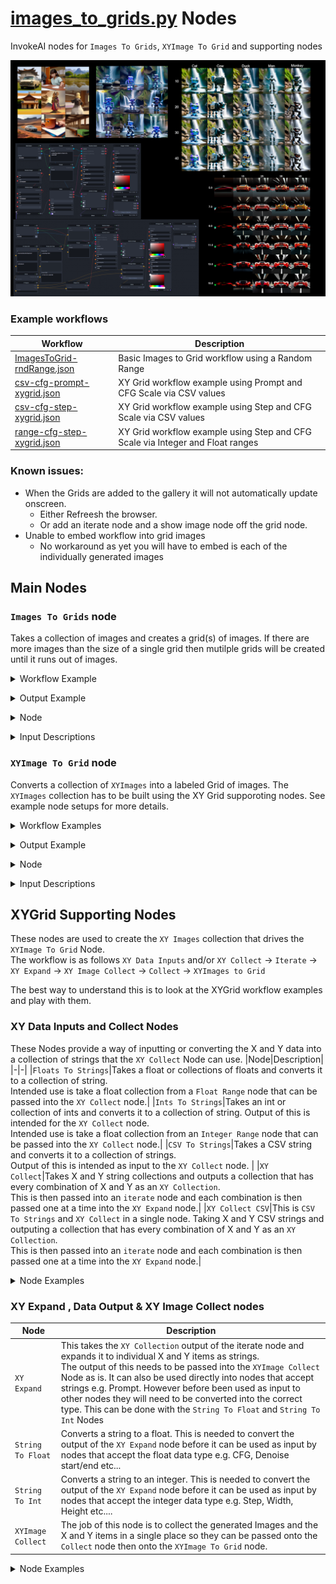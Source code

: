 # [images_to_grids.py](ImagesToGrid-rndRange.json) Nodes
InvokeAI nodes for `Images To Grids`, `XYImage To Grid` and supporting nodes

![Alt text](images/collage.png)

### Example workflows
|Workflow|Description|
|-|-|
|[ImagesToGrid-rndRange.json](ImagesToGrid-rndRange.json)| Basic Images to Grid workflow using a Random Range|
|[csv-cfg-prompt-xygrid.json](csv-cfg-prompt-xygrid.json)| XY Grid workflow example using Prompt and CFG Scale via CSV values|
|[csv-cfg-step-xygrid.json](csv-cfg-step-xygrid.json)| XY Grid workflow example using Step and CFG Scale via CSV values|
|[range-cfg-step-xygrid.json](range-cfg-step-xygrid.json)| XY Grid workflow example using Step and CFG Scale via Integer and Float ranges|

### Known issues:
- When the Grids are added to the gallery it will not automatically update onscreen.
  - Either Refreesh the browser.
  - Or add an iterate node and a show image node off the grid node.
- Unable to embed workflow into grid images
  - No workaround as yet you will have to embed is each of the individually generated images


## Main Nodes  
### `Images To Grids` node
Takes a collection of images and creates a grid(s) of images. If there are more images than the size of a single grid then mutilple grids will be created until it runs out of images.
<details><summary>Workflow Example</summary>

![GridWorkflow](images/I2G-RndRangeWorkFlow.png)</details>

<details><summary>Output Example</summary>

![GridExample1](images/GridExample2-1.png)![GridExample2](images/GridExample2-2.png)</details>

<details><summary>Node</summary>

![ImageToGridNode](images/ImagesToGridsNode.png)</details>

<details><summary>Input Descriptions</summary>

|Input|Description|
|-|-|
|`Images`| This is the collection of images to add to the grids. It is used by collecting the images with a `Collect` node and feeding this into this input|
|`Columns`| The number of images across in the grids|
|`Rows`| The maximum rows per grid|
|`Space`| The number of pixels gap between images|
|`Scale Factor`| How much to resize the images by (values of 0...1 will reduce the image size, This is recomended if you have large images or large grids)|
|`Resample Mode`| Resize type to use|
|`Background Color`| Background color of the grid|
</details>

### `XYImage To Grid` node
Converts a collection of `XYImages` into a labeled Grid of images.  The `XYImages` collection has to be built using the XY Grid supporoting nodes. See example node setups for more details.
<details><summary>Workflow Examples</summary>

![XYImageGridWorkflow](images\XYGrid-CSV-CFG-Step-Workflow.png)![Alt text](images/XYGrid-CSV-prompt-Step-Workflow.png)</details>

<details><summary>Output Example</summary>

![GridExample1](images/XYGridExample1.png)![GridExample1](images/XYGridExample2.png)</details>

<details><summary>Node</summary>

![ImageToGridNode](images/ImagesToGridsNode.png)</details>

<details><summary>Input Descriptions</summary>

|Input|Description|
|-|-|
|`XY Images`|This is the collection of images and XY items to add to the grid. It is used by `XYImage Collect` node and a `Collect` node and feeding this into this input|
|`Space`|The number of pixels gap between images|
|`Scale Factor`|How much to resize the images by (values of 0...1 will reduce the image size, This is recomended if you have large images or large grids)|
|`Resample Mode`|Resize type to use|
|`Background Color`| background color of the grid|
|`Label Font Name`| Font to use for the labels Default "Ariel.ttf"|
|`Label Front Size`| Size of the font to use for lables Default 35|
|`Top Label Height`| Vertical size to the lables space at the top of the grid.|
|`Left Label Width`| Horizontal Size of the labels space at the left of the grid.|
|`Label Font Color`| Font color of the label|
</details>

## XYGrid Supporting Nodes
These nodes are used to create the `XY Images` collection that drives the `XYImage To Grid` Node.<BR>  The workflow is as follows `XY Data Inputs` and/or `XY Collect` -> `Iterate` -> `XY Expand` -> `XY Image Collect` -> `Collect` -> `XYImages to Grid`

The best way to understand this is to look at the XYGrid workflow examples and play with them.

### XY Data Inputs and Collect Nodes
These Nodes provide a way of inputting or converting the X and Y data into a collection of strings that the `XY Collect` Node can use.
|Node|Description|
|-|-|
|`Floats To Strings`|Takes a float or collections of floats and converts it to a collection of string.<BR> Intended use is take a float collection from a `Float Range` node that can be passed into the `XY Collect` node.|
|`Ints To Strings`|Takes an int or collection of ints and converts it to a collection of string. Output of this is intended for the `XY Collect` node.<BR> Intended use is take a float collection from an `Integer Range` node that can be passed into the `XY Collect` node.|
|`CSV To Strings`|Takes a CSV string and converts it to a collection of strings.<BR> Output of this is intended as input to the `XY Collect` node. |
|`XY Collect`|Takes X and Y string collections and outputs a collection that has every combination of X and Y as an `XY Collection`.<BR> This is then passed into an `iterate` node and each combination is then passed one at a time into the `XY Expand` node.|
|`XY Collect CSV`|This is `CSV To Strings` and `XY Collect` in a single node. Taking X and Y CSV strings and outputing a collection that has every combination of X and Y as an `XY Collection`.<BR> This is then passed into an `iterate` node and each combination is then passed one at a time into the `XY Expand` node.|

<details><summary>Node Examples</summary>

![CSV CFG Step Example](images/XY-Collect-CSV-example.png)
![CSV Prompt Step text](images/XY-Collect-int-float-example.png)
![CSV CFG Step Example](images/XY-Collect-CSVToStrings-example.png)</details>

### XY Expand , Data Output & XY Image Collect nodes
|Node|Description|
|-|-|
|`XY Expand`|This takes the `XY Collection` output of the iterate node and expands it to individual X and Y items as strings.<BR>  The output of this needs to be passed into the `XYImage Collect` Node as is. It can also be used directly into nodes that accept strings e.g. Prompt.  However before been used as input to other nodes they will need to be converted into the correct type. This can be done with the `String To Float` and `String To Int` Nodes|
|`String To Float`|Converts a string to a float. This is needed to convert the output of the `XY Expand` node before it can be used as input by nodes that accept the float data type e.g. CFG, Denoise start/end etc...|
|`String To Int`|Converts a string to an integer. This is needed to convert the output of the `XY Expand` node before it can be used as input by nodes that accept the integer data type e.g. Step, Width, Height etc....|
|`XYImage Collect`|The job of this node is to collect the generated Images and the X and Y items in a single place so they can be passed onto the `Collect` node then onto the `XYImage To Grid` node.|

<details><summary>Node Examples</summary>

![XY Expand and XY Image Collect](images/XY-Expand-ImageCollect-example.png)
![Alt text](images/XY-CSV-Expand-ToString-ImageCollect-example.png)</details>

